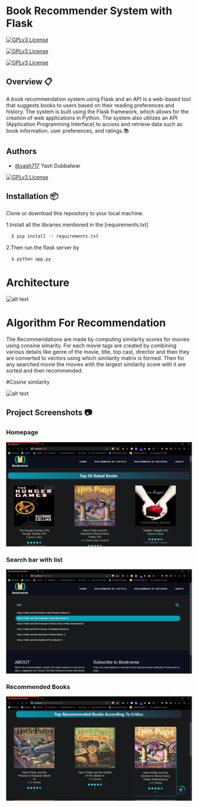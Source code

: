 # Book Recommender System with Flask
[![GPLv3 License](https://camo.githubusercontent.com/5c3e00a7238fe082f0e7d85aa27ba7a70a123baf59d195c40e05b31cebdf399a/68747470733a2f2f696d672e736869656c64732e696f2f62616467652f507974686f6e2d332e392e362d626c756576696f6c6574)](https://opensource.org/licenses/)

[![GPLv3 License](https://camo.githubusercontent.com/a8256d965b9ade271a5aa6fffecc3b4564a0ede3c8a77287b1de5310fece95da/68747470733a2f2f696d672e736869656c64732e696f2f62616467652f4672616d65776f726b2d466c61736b2d726564)](https://opensource.org/licenses/)



[![GPLv3 License](https://camo.githubusercontent.com/8785a2cfa54ec466fe1d65c77a0aa7495f2b9188c4c46e50588f3bd65641dcd8/68747470733a2f2f696d672e736869656c64732e696f2f62616467652f4150492d544d44422d666362613033)](https://opensource.org/licenses/)

## Overview 📋

A book recommendation system using Flask and an API is a web-based tool that suggests books to users based on their reading preferences and history. The system is built using the Flask framework, which allows for the creation of web applications in Python. The system also utilizes an API (Application Programming Interface) to access and retrieve data such as book information, user preferences, and ratings.📚







## Authors

- [@yash717](https://www.github.com/yash717)
Yash Dubbalwar

[![GPLv3 License](https://img.shields.io/badge/Maintained-Yes-orange)](https://opensource.org/licenses/)





## Installation 📦

Clone or download this repository to your local machine.

1.Install all the libraries mentioned in the [requirements.txt]

```bash
  $ pip install -r requirements.txt
```
2.Then run the flask server by

```bash
  $ python app.py
```






    
# Architecture

![alt text](https://miro.medium.com/max/792/1*P63ZaFHlssabl34XbJgong.jpeg)

# Algorithm For Recommendation

The Recommendations are made by computing similarity scores for movies using consine simarity. For each movie tags are created by combining various details like genre of the movie, title, top cast, director and then they are converted to vectors using which similarity matrix is formed. Then for any searched movie the movies with the largest similarity score with it are sorted and then recommended.

#Cosine similarity

![alt text](https://user-images.githubusercontent.com/74367889/170820479-843243b2-3659-4101-8adf-2e5c7cdbcc19.png)

 
## Project Screenshots 📷

### Homepage

![alt text](https://github.com/yash717/Bookverse-Book-Recommendation-System/blob/main/Screenshot%20(125).png?raw=true)

### Search bar with list

![alt text](https://github.com/yash717/Bookverse-Book-Recommendation-System/blob/main/Screenshot%20(126).png?raw=true)


### Recommended Books

![alt text](https://github.com/yash717/Bookverse-Book-Recommendation-System/blob/main/Screenshot%20(127).png?raw=true)



